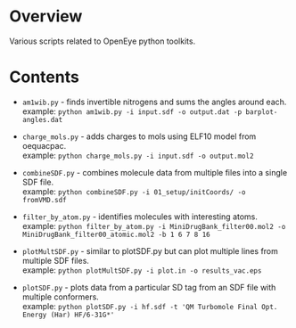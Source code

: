 # Overview
Various scripts related to OpenEye python toolkits.

# Contents

* `am1wib.py` - finds invertible nitrogens and sums the angles around each.  
   example: `python am1wib.py -i input.sdf -o output.dat -p barplot-angles.dat`

* `charge_mols.py` - adds charges to mols using ELF10 model from oequacpac.  
   example: `python charge_mols.py -i input.sdf -o output.mol2` 

* `combineSDF.py` - combines molecule data from multiple files into a single SDF file.  
   example: `python combineSDF.py -i 01_setup/initCoords/ -o fromVMD.sdf`

* `filter_by_atom.py` - identifies molecules with interesting atoms.  
   example: `python filter_by_atom.py -i MiniDrugBank_filter00.mol2 -o MiniDrugBank_filter00_atomic.mol2 -b 1 6 7 8 16`

* `plotMultSDF.py` - similar to plotSDF.py but can plot multiple lines from multiple SDF files.  
   example: `python plotMultSDF.py -i plot.in -o results_vac.eps`

* `plotSDF.py` - plots data from a particular SD tag from an SDF file with multiple conformers.  
   example: `python plotSDF.py -i hf.sdf -t 'QM Turbomole Final Opt. Energy (Har) HF/6-31G*'`

